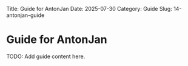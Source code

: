 Title: Guide for AntonJan
Date: 2025-07-30
Category: Guide
Slug: 14-antonjan-guide

# Guide for AntonJan
TODO: Add guide content here.
